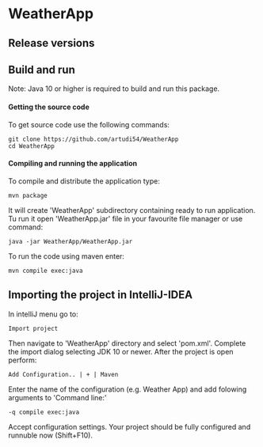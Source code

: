 # WeatherApp


## Release versions

## Build and run
Note: Java 10 or higher is required to build and run this package.
#### Getting the source code
To get source code use the following commands:
```
git clone https://github.com/artudi54/WeatherApp
cd WeatherApp
```
#### Compiling and running the application
To compile and distribute the application type:
```
mvn package
```
It will create 'WeatherApp' subdirectory containing ready to run application. Tu run it open 'WeatherApp.jar' file in your favourite file manager or use command:
```
java -jar WeatherApp/WeatherApp.jar
```
To run the code using maven enter:
```
mvn compile exec:java
```

## Importing the project in IntelliJ-IDEA
In intelliJ menu go to:
```
Import project
```
Then navigate to 'WeatherApp' directory and select 'pom.xml'. Complete the import dialog selecting JDK 10 or newer.
After the project is open perform:
```
Add Configuration.. | + | Maven
```
Enter the name of the configuration (e.g. Weather App) and add folowing arguments to 'Command line:'
```
-q compile exec:java
```
Accept configuration settings. Your project should be fully configured and runnuble now (Shift+F10).
